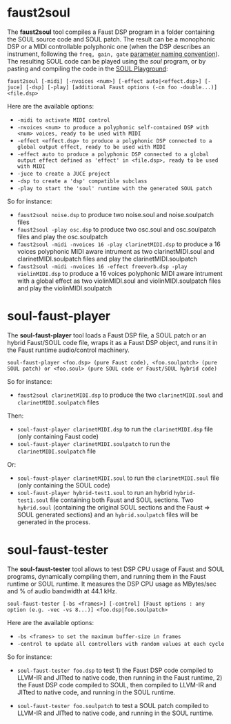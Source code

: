 # faust2soul

The **faust2soul** tool compiles a Faust DSP program in a folder containing the SOUL source code and SOUL patch.  The result can be a monophonic DSP or a MIDI controllable polyphonic one (when the DSP describes an instrument, following the `freq, gain, gate` [parameter naming convention](https://faust.grame.fr/doc/manual/index.html#midi-polyphony-support)). The resulting SOUL code can be played using the *soul* program, or by pasting and compiling the code in the [SOUL Playground](https://soul.dev/playground):

`faust2soul [-midi] [-nvoices <num>] [-effect auto|<effect.dsp>] [-juce] [-dsp] [-play] [additional Faust options (-cn foo -double...)] <file.dsp>`

Here are the available options:

- `-midi to activate MIDI control`
- `-nvoices <num> to produce a polyphonic self-contained DSP with <num> voices, ready to be used with MIDI`
- `-effect <effect.dsp> to produce a polyphonic DSP connected to a global output effect, ready to be used with MIDI`
- `-effect auto to produce a polyphonic DSP connected to a global output effect defined as 'effect' in <file.dsp>, ready to be used with MIDI`
- `-juce to create a JUCE project`
- `-dsp to create a 'dsp' compatible subclass`
- `-play to start the 'soul' runtime with the generated SOUL patch`

So for instance:

- `faust2soul noise.dsp` to produce two noise.soul and noise.soulpatch files
- `faust2soul -play osc.dsp` to produce two osc.soul  and osc.soulpatch files and play the osc.soulpatch
- `faust2soul -midi -nvoices 16 -play clarinetMIDI.dsp` to produce a 16 voices polyphonic MIDI aware intrument as two clarinetMIDI.soul and clarinetMIDI.soulpatch files and play the clarinetMIDI.soulpatch
- `faust2soul -midi -nvoices 16 -effect freeverb.dsp -play violinMIDI.dsp` to produce a 16 voices polyphonic MIDI aware intrument with a global effect as two violinMIDI.soul and violinMIDI.soulpatch files and play the violinMIDI.soulpatch

# soul-faust-player 

The **soul-faust-player** tool loads a Faust DSP file, a SOUL patch or an hybrid Faust/SOUL code file, wraps it as a Faust DSP object, and runs it in the Faust runtime audio/control machinery. 

`soul-faust-player <foo.dsp> (pure Faust code), <foo.soulpatch> (pure SOUL patch) or <foo.soul> (pure SOUL code or Faust/SOUL hybrid code)`

So for instance:

- `faust2soul clarinetMIDI.dsp` to produce the two `clarinetMIDI.soul` and `clarinetMIDI.soulpatch` files

Then:

- `soul-faust-player clarinetMIDI.dsp` to run the `clarinetMIDI.dsp` file (only containing Faust code)
- `soul-faust-player clarinetMIDI.soulpatch` to run the `clarinetMIDI.soulpatch` file

Or:

- `soul-faust-player clarinetMIDI.soul` to run the `clarinetMIDI.soul` file (only containing the SOUL code)
- `soul-faust-player hybrid-test1.soul` to run an hybrid `hybrid-test1.soul` file containing both Faust and SOUL sections. Two `hybrid.soul` (containing the original SOUL sections and the Faust => SOUL generated sections) and an `hybrid.soulpatch` files will be generated in the process.

# soul-faust-tester 

The **soul-faust-tester** tool allows to test DSP CPU usage of Faust and SOUL programs, dynamically compiling them, and running them in the Faust runtime or SOUL runtime. It measures the DSP CPU usage as MBytes/sec and % of audio bandwidth at 44.1 kHz.

`soul-faust-tester [-bs <frames>] [-control] [Faust options : any option (e.g. -vec -vs 8...)] <foo.dsp|foo.soulpatch>`

Here are the available options:

- `-bs <frames> to set the maximum buffer-size in frames`
- `-control to update all controllers with random values at each cycle`

So for instance:

- `soul-faust-tester foo.dsp` to test 1) the Faust DSP code compiled to LLVM-IR and JITted to native code, then running in the Faust runtime, 2) the Faust DSP code compiled to SOUL, then compiled to LLVM-IR and JITted to native code, and running in the SOUL runtime.

- `soul-faust-tester foo.soulpatch` to test a SOUL patch compiled to LLVM-IR and JITted to native code, and running in the SOUL runtime.

